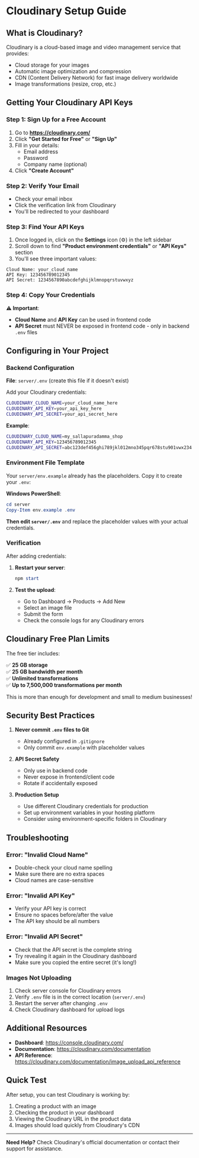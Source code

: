 # Cloudinary Setup Guide

## What is Cloudinary?

Cloudinary is a cloud-based image and video management service that provides:
- Cloud storage for your images
- Automatic image optimization and compression
- CDN (Content Delivery Network) for fast image delivery worldwide
- Image transformations (resize, crop, etc.)

## Getting Your Cloudinary API Keys

### Step 1: Sign Up for a Free Account

1. Go to **https://cloudinary.com/**
2. Click **"Get Started for Free"** or **"Sign Up"**
3. Fill in your details:
   - Email address
   - Password
   - Company name (optional)
4. Click **"Create Account"**

### Step 2: Verify Your Email

- Check your email inbox
- Click the verification link from Cloudinary
- You'll be redirected to your dashboard

### Step 3: Find Your API Keys

1. Once logged in, click on the **Settings** icon (⚙️) in the left sidebar
2. Scroll down to find **"Product environment credentials"** or **"API Keys"** section
3. You'll see three important values:

```
Cloud Name: your_cloud_name
API Key: 123456789012345
API Secret: 1234567890abcdefghijklmnopqrstuvwxyz
```

### Step 4: Copy Your Credentials

**⚠️ Important**: 
- **Cloud Name** and **API Key** can be used in frontend code
- **API Secret** must NEVER be exposed in frontend code - only in backend `.env` files

## Configuring in Your Project

### Backend Configuration

**File**: `server/.env` (create this file if it doesn't exist)

Add your Cloudinary credentials:

```bash
CLOUDINARY_CLOUD_NAME=your_cloud_name_here
CLOUDINARY_API_KEY=your_api_key_here
CLOUDINARY_API_SECRET=your_api_secret_here
```

**Example**:
```bash
CLOUDINARY_CLOUD_NAME=my_sallapuradamma_shop
CLOUDINARY_API_KEY=123456789012345
CLOUDINARY_API_SECRET=abc123def456ghi789jkl012mno345pqr678stu901vwx234
```

### Environment File Template

Your `server/env.example` already has the placeholders. Copy it to create your `.env`:

**Windows PowerShell**:
```powershell
cd server
Copy-Item env.example .env
```

**Then edit `server/.env`** and replace the placeholder values with your actual credentials.

### Verification

After adding credentials:

1. **Restart your server**:
   ```powershell
   npm start
   ```

2. **Test the upload**:
   - Go to Dashboard → Products → Add New
   - Select an image file
   - Submit the form
   - Check the console logs for any Cloudinary errors

## Cloudinary Free Plan Limits

The free tier includes:

✅ **25 GB storage**  
✅ **25 GB bandwidth per month**  
✅ **Unlimited transformations**  
✅ **Up to 7,500,000 transformations per month**

This is more than enough for development and small to medium businesses!

## Security Best Practices

1. **Never commit `.env` files to Git**
   - Already configured in `.gitignore`
   - Only commit `env.example` with placeholder values

2. **API Secret Safety**
   - Only use in backend code
   - Never expose in frontend/client code
   - Rotate if accidentally exposed

3. **Production Setup**
   - Use different Cloudinary credentials for production
   - Set up environment variables in your hosting platform
   - Consider using environment-specific folders in Cloudinary

## Troubleshooting

### Error: "Invalid Cloud Name"

- Double-check your cloud name spelling
- Make sure there are no extra spaces
- Cloud names are case-sensitive

### Error: "Invalid API Key"

- Verify your API key is correct
- Ensure no spaces before/after the value
- The API key should be all numbers

### Error: "Invalid API Secret"

- Check that the API secret is the complete string
- Try revealing it again in the Cloudinary dashboard
- Make sure you copied the entire secret (it's long!)

### Images Not Uploading

1. Check server console for Cloudinary errors
2. Verify `.env` file is in the correct location (`server/.env`)
3. Restart the server after changing `.env`
4. Check Cloudinary dashboard for upload logs

## Additional Resources

- **Dashboard**: https://console.cloudinary.com/
- **Documentation**: https://cloudinary.com/documentation
- **API Reference**: https://cloudinary.com/documentation/image_upload_api_reference

## Quick Test

After setup, you can test Cloudinary is working by:

1. Creating a product with an image
2. Checking the product in your dashboard
3. Viewing the Cloudinary URL in the product data
4. Images should load quickly from Cloudinary's CDN

---

**Need Help?** Check Cloudinary's official documentation or contact their support for assistance.
